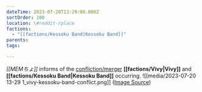 ```yaml
---
dateTime: 2023-07-20T13:29:00.000Z
sortOrder: 100
location: \#reddit-rplace
factions:
  - "[[factions/Kessoku Band|Kessoku Band]]"
parents: 
tags: 

---
```

*[[MEMちょ]]* informs of the [confliction/merger](discord://discord.com/channels/1093664259273130084/1131230952119615600/1131578694486474792) **[[factions/Vivy|Vivy]]** and **[[factions/Kessoku Band|Kessoku Band]]** occurring.
![[media/2023-07-20 13-29 1_vivy-kessoku-band-conflict.png]]
([Image Source](discord://discord.com/channels/1093664259273130084/1131230952119615600/1131578694486474792))
